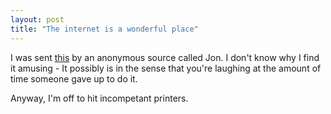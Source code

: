 ```yaml
---
layout: post
title: "The internet is a wonderful place"
---
```

I was sent [this][1] by an anonymous source called Jon. I don't know why I
find it amusing - It possibly is in the sense that you're laughing at the
amount of time someone gave up to do it.

Anyway, I'm off to hit incompetant printers.

   [1]: http://www.geocities.com/le_chatelier_uk/song_index.html
